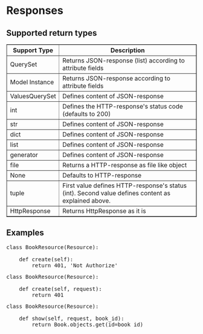# Responses

## Supported return types

<table border="1">
    <tr>
        <th>Support Type</th>
        <th>Description</th>
    </tr>
    <tr>
        <td>QuerySet</td>
        <td>Returns JSON-response (list) according to attribute fields</td>
    </tr>
    <tr>
        <td>Model Instance</td>
        <td>Returns JSON-response according to attribute fields</td>
    </tr>
    <tr>
        <td>ValuesQuerySet</td>
        <td>Defines content of JSON-response</td>
    </tr>
    <tr>
        <td>int</td>
        <td>Defines the HTTP-response's status code (defaults to 200)</td>
    </tr>
    <tr>
        <td>str</td>
        <td>Defines content of JSON-response</td>
    </tr>
    <tr>
        <td>dict</td>
        <td>Defines content of JSON-response</td>
    </tr>
    <tr>
        <td>list</td>
        <td>Defines content of JSON-response</td>
    </tr>
    <tr>
        <td>generator</td>
        <td>Defines content of JSON-response</td>
    </tr>
    <tr>
        <td>file</td>
        <td>Returns a HTTP-response as file like object</td>
    </tr>
    <tr>
        <td>None</td>
        <td>Defaults to HTTP-response</td>
    </tr>
    <tr>
        <td>tuple</td>
        <td>
            First value defines HTTP-response's status (int).
            Second value defines content as explained above.
        </td>
    </tr>
    <tr>
        <td>HttpResponse</td>
        <td>Returns HttpResponse as it is</td>
    </tr>
</table>


## Examples

<pre>
class BookResource(Resource):

    def create(self):
        return 401, 'Not Authorize'
</pre>

<pre>
class BookResource(Resource):

    def create(self, request):
        return 401
</pre>

<pre>
class BookResource(Resource):

    def show(self, request, book_id):
        return Book.objects.get(id=book_id)
</pre>

